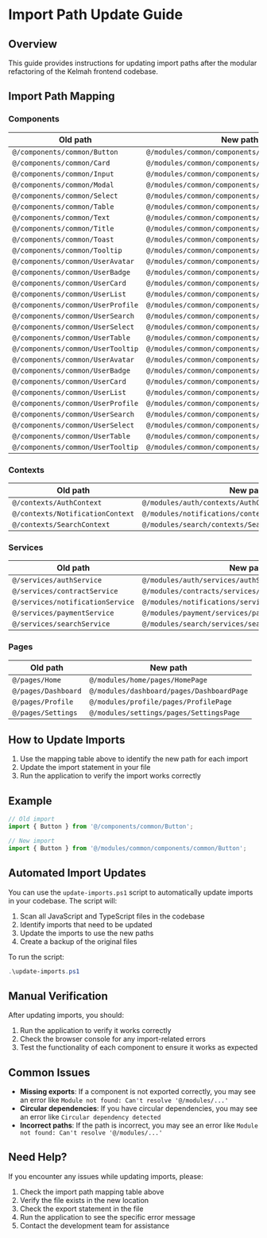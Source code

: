 # Import Path Update Guide

## Overview
This guide provides instructions for updating import paths after the modular refactoring of the Kelmah frontend codebase.

## Import Path Mapping

### Components
Old path | New path
---------|----------
`@/components/common/Button` | `@/modules/common/components/common/Button`
`@/components/common/Card` | `@/modules/common/components/common/Card`
`@/components/common/Input` | `@/modules/common/components/common/Input`
`@/components/common/Modal` | `@/modules/common/components/common/Modal`
`@/components/common/Select` | `@/modules/common/components/common/Select`
`@/components/common/Table` | `@/modules/common/components/common/Table`
`@/components/common/Text` | `@/modules/common/components/common/Text`
`@/components/common/Title` | `@/modules/common/components/common/Title`
`@/components/common/Toast` | `@/modules/common/components/common/Toast`
`@/components/common/Tooltip` | `@/modules/common/components/common/Tooltip`
`@/components/common/UserAvatar` | `@/modules/common/components/common/UserAvatar`
`@/components/common/UserBadge` | `@/modules/common/components/common/UserBadge`
`@/components/common/UserCard` | `@/modules/common/components/common/UserCard`
`@/components/common/UserList` | `@/modules/common/components/common/UserList`
`@/components/common/UserProfile` | `@/modules/common/components/common/UserProfile`
`@/components/common/UserSearch` | `@/modules/common/components/common/UserSearch`
`@/components/common/UserSelect` | `@/modules/common/components/common/UserSelect`
`@/components/common/UserTable` | `@/modules/common/components/common/UserTable`
`@/components/common/UserTooltip` | `@/modules/common/components/common/UserTooltip`
`@/components/common/UserAvatar` | `@/modules/common/components/common/UserAvatar`
`@/components/common/UserBadge` | `@/modules/common/components/common/UserBadge`
`@/components/common/UserCard` | `@/modules/common/components/common/UserCard`
`@/components/common/UserList` | `@/modules/common/components/common/UserList`
`@/components/common/UserProfile` | `@/modules/common/components/common/UserProfile`
`@/components/common/UserSearch` | `@/modules/common/components/common/UserSearch`
`@/components/common/UserSelect` | `@/modules/common/components/common/UserSelect`
`@/components/common/UserTable` | `@/modules/common/components/common/UserTable`
`@/components/common/UserTooltip` | `@/modules/common/components/common/UserTooltip`

### Contexts
Old path | New path
---------|----------
`@/contexts/AuthContext` | `@/modules/auth/contexts/AuthContext`
`@/contexts/NotificationContext` | `@/modules/notifications/contexts/NotificationContext`
`@/contexts/SearchContext` | `@/modules/search/contexts/SearchContext`

### Services
Old path | New path
---------|----------
`@/services/authService` | `@/modules/auth/services/authService`
`@/services/contractService` | `@/modules/contracts/services/contractService`
`@/services/notificationService` | `@/modules/notifications/services/notificationService`
`@/services/paymentService` | `@/modules/payment/services/paymentService`
`@/services/searchService` | `@/modules/search/services/searchService`

### Pages
Old path | New path
---------|----------
`@/pages/Home` | `@/modules/home/pages/HomePage`
`@/pages/Dashboard` | `@/modules/dashboard/pages/DashboardPage`
`@/pages/Profile` | `@/modules/profile/pages/ProfilePage`
`@/pages/Settings` | `@/modules/settings/pages/SettingsPage`

## How to Update Imports

1. Use the mapping table above to identify the new path for each import
2. Update the import statement in your file
3. Run the application to verify the import works correctly

## Example

```javascript
// Old import
import { Button } from '@/components/common/Button';

// New import
import { Button } from '@/modules/common/components/common/Button';
```

## Automated Import Updates

You can use the `update-imports.ps1` script to automatically update imports in your codebase. The script will:

1. Scan all JavaScript and TypeScript files in the codebase
2. Identify imports that need to be updated
3. Update the imports to use the new paths
4. Create a backup of the original files

To run the script:

```powershell
.\update-imports.ps1
```

## Manual Verification

After updating imports, you should:

1. Run the application to verify it works correctly
2. Check the browser console for any import-related errors
3. Test the functionality of each component to ensure it works as expected

## Common Issues

- **Missing exports**: If a component is not exported correctly, you may see an error like `Module not found: Can't resolve '@/modules/...'`
- **Circular dependencies**: If you have circular dependencies, you may see an error like `Circular dependency detected`
- **Incorrect paths**: If the path is incorrect, you may see an error like `Module not found: Can't resolve '@/modules/...'`

## Need Help?

If you encounter any issues while updating imports, please:

1. Check the import path mapping table above
2. Verify the file exists in the new location
3. Check the export statement in the file
4. Run the application to see the specific error message
5. Contact the development team for assistance 
